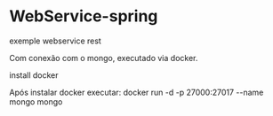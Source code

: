 # WebService-spring

exemple webservice rest

Com conexão com o mongo, executado via docker.

install docker

Após instalar docker executar:
  docker run -d -p 27000:27017 --name mongo mongo

